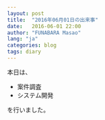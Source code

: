 ```yaml
---
layout: post
title:  "2016年06月01日の出来事"
date:   2016-06-01 22:00
author: "FUNABARA Masao"
lang: "ja"
categories: blog
tags: diary
---
```


本日は、

* 案件調査
* システム開発

を行いました。
